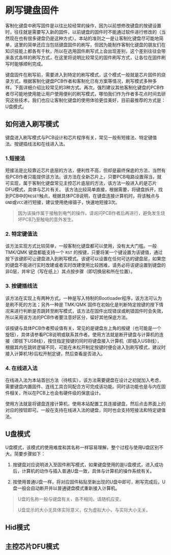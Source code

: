 # 刷写键盘固件
客制化键盘中刷写固件是以往比较经常的操作，因为以前想修改键盘的按键设置时，往往就是需要写入新的固件，以前键盘的固件时不能通过软件进行修改的（当然现在也有很多键盘仍是这种方式）。本站的准则之一是让客制化键盘尽可能地简单，这里的简单还应当包括键盘固件的刷写，但因为能制作客制化键盘的朋友们在知识技能上都各有千秋，所以在选用固件刷写式上会出现差别，这个差别往往会带来各式各样的刷写方式，在这里将说明比较常见的固件刷写方式，让各位在固件刷写时能够顺利完成。

键盘固件在刷写前，需要进入到特定的刷写模式，这个模式一般就是芯片固件的烧录方式，根据客制化键盘PCB作者和客制化已有方案等情况，刷写模式多种多样，下面详细介绍比较常见的3种方式。再次，强烈建议其他客制化键盘的PCB作者尽可能地使用能让用户使用便利的刷写模式，哪怕我们作为作者多花点时间去研究这些技术，我们也应让客制化键盘的使用体验更佳美好，目前最推荐的方式是：U盘模式。

## 如何进入刷写模式
键盘进入刷写模式与PCB设计和芯片程序有关，常见一般有短接法、特定键值法、按键插线法和在线进入法。

### 1.短接法
短接法是比较靠近芯片底层的方法，便利性不高，但却是最终保底的方法，当然有些PCB作者只能提供该方法。该方法在全新芯片上，只要PCB电路设置得当，就可实现，属于客制化键盘常见主控芯片底层的方法，该方法一般进入的是芯片DFU模式，具体与芯片有关。
该方法比较简单直接，根据需要，将键盘拆开，找到PCB中的`RESET`触点，根据具体PCB说明，在键盘连接计算机时，将该触点与`GND`或`VCC`进行短接，建议使用绝缘镊子，快速地短接3次。

> 因为该操作属于接触到电气的操作，请询问PCB作者后再进行，避免发生烧坏PCB乃至触电的意外发生。

### 2. 特定键值法
该方法实现方式比较简单，一般客制化键盘都可以使用，没有太大门槛。一般 TMK/QMK 键盘都能支持一个 `RST` 的按键，只要将某一个键设置为该键值，通过按下该键即可让键盘进入到刷写模式。该键可以设置在任何可达的键盘层，如果您的键盘不能进行实时改建或者实时改建使用比较困难，请务必将该键设置到键盘的非0层，并牢记（写在纸上）其点按步骤（即切换层和所在位置）。

### 3. 按键插线法
该方法在实现上有两种方式，一种是写入特制的Bootloader程序，该方法可认为是刷不死的方法；另外一种是 TMK/QMK 固件在初始化是判断特定按键的按下情况来进行判断是否跳转至刷写模式，该方法在固件出现错误或刷错固件时会失效，所以采用该方法的PCB作者要注意好区分，留好其他保底方法。

该按键与具体PCB作者预设值有关，常见的是键盘左上角的按键（也可能是一个旋钮），具体请参看PCB说明或联系其作者。使用方法就是断开键盘与计算机的连接（即拔下USB线），按住指定按键的同时将键盘接入计算机（即插入USB线），根据其内在跳转逻辑不同，可能在未松开制定按键时便会进入到刷写模式，建议时接入计算机1秒后松开制定键，然后查看是否进入。

### 4. 在线进入法
在线进入法为本站首创方法（待核实），该方法需要键盘在设计之初就加入考虑，需要键盘内置固件、连线工具合同配合方可完成该功能。同时该功能也是与内在固件相关，所以在PCB上也会有硬件级的保底设计。

使用方法就是将键盘连接计算机，使用本站配置工具连接键盘，然后点击界面上的对应的按钮即可。一般在支持在线进入法的键盘，同时也会支持短接法和特定键值法。

## U盘模式
U盘模式，该模式的使用难度和其名称一样容易理解，整个过程与使用U盘区别不大。简要步骤如下：

1. 按键盘对应说明进入至固件刷写模式，如果键盘使用的是U盘模式，进入成功后，计算机的动作与插入普通U盘一致，具体与计算机的操作系统有关。

2. 按使用普通U盘一样，将对应固件粘贴至新出现的U盘中即可，刷写完成后，U盘一般会自动断开并以普通键盘模式重新接入计算机。

> U盘的名称一般与键盘有关，各不相同，请随机应变。
>
> U盘显示的大小无具体实际意义，仅为虚拟大小，与实际大小无关。

## Hid模式

## 主控芯片DFU模式






